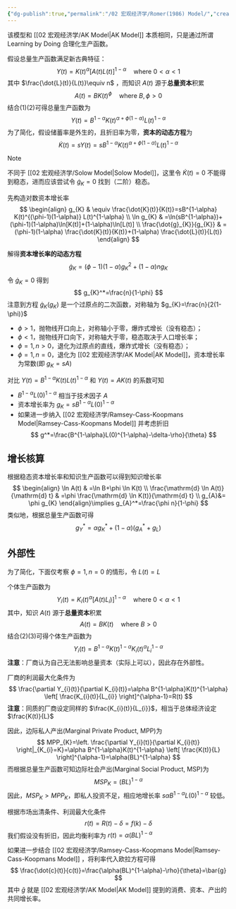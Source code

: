 ```yaml
---
{"dg-publish":true,"permalink":"/02 宏观经济学/Romer(1986) Model/","created":"2024-06-18T19:39:34.000+08:00","updated":"2024-06-18T19:39:34.000+08:00"}
---
```



该模型和 [[02 宏观经济学/AK Model\|AK Model]] 本质相同，只是通过所谓 Learning by Doing 合理化生产函数。

假设总量生产函数满足新古典特征：
$$
Y(t)=K(t)^\alpha [A(t)L(t)]^{1-\alpha} \quad \text{where } 0<\alpha<1 \tag{1}
$$
其中 $\frac{\dot{L}(t)}{L(t)}\equiv n$ ，而知识 $A(t)$ 源于**总量资本**积累
$$
A(t)=BK(t)^{\phi}\quad \text{where } B,\phi>0 \tag{2}
$$
结合(1)(2)可得总量生产函数为
$$
Y(t)=B^{1-\alpha}K(t)^{\alpha+\phi(1-\alpha)}L(t)^{1-\alpha}
$$
为了简化，假设储蓄率是外生的，且折旧率为零，**资本的动态方程**为
$$
\dot{K}(t)=sY(t)=s B^{1-\alpha}K(t)^{\alpha+\phi(1-\alpha)}L(t)^{1-\alpha}
$$
> [!NOTE]
> 不同于 [[02 宏观经济学/Solow Model\|Solow Model]]，这里令 $\dot{K}(t)=0$ 不能得到稳态，进而应该尝试令 $\dot{g}_{K}=0$ 找到（二阶）稳态。

先构造对数资本增长率
$$
\begin{align}
g_{K} & \equiv \frac{\dot{K}(t)}{K(t)}=sB^{1-\alpha} K(t)^{(\phi-1)(1-\alpha)} L(t)^{1-\alpha} \\
\ln g_{K} & =\ln(sB^{1-\alpha})+(\phi-1)(1-\alpha)\ln[K(t)]+(1-\alpha)\ln[L(t)] \\
\frac{\dot{g}_{K}}{g_{K}}  & = (\phi-1)(1-\alpha) \frac{\dot{K}(t)}{K(t)}+(1-\alpha) \frac{\dot{L}(t)}{L(t)}
\end{align}
$$

解得**资本增长率的动态方程**
$$
\dot{g}_{K}=(\phi-1)(1-\alpha)g_{K}^{2}+(1-\alpha)ng_{K}
$$
令 $\dot{g}_{K}=0$ 得到
$$
g_{K}^*=\frac{n}{1-\phi}
$$
注意到方程 $\dot{g}_{K}(g_{K})$ 是一个过原点的二次函数，对称轴为 $g_{K}=\frac{n}{2(1-\phi)}$
- $\phi>1$，抛物线开口向上，对称轴小于零，爆炸式增长（没有稳态）；
- $\phi<1$，抛物线开口向下，对称轴大于零，稳态取决于人口增长率；
- $\phi=1,n>0$，退化为过原点的直线，爆炸式增长（没有稳态）；
- $\phi=1,n=0$，退化为 [[02 宏观经济学/AK Model\|AK Model]]，资本增长率为常数(即 $g_{K}=sA$)

对比 $Y(t)=B^{1-\alpha}K(t)L(t)^{1-\alpha}$ 和 $Y(t)=AK(t)$ 的系数可知
- $B^{1-\alpha}L(0)^{1-\alpha}$ 相当于技术因子 $A$
- 资本增长率为 $g_{K}=sB^{1-\alpha}L(0)^{1-\alpha}$
- 如果进一步纳入 [[02 宏观经济学/Ramsey-Cass-Koopmans Model\|Ramsey-Cass-Koopmans Model]] 并考虑折旧
$$
g^*=\frac{B^{1-\alpha}L(0)^{1-\alpha}-\delta-\rho}{\theta}
$$
## 增长核算

根据稳态资本增长率和知识生产函数可以得到知识增长率
$$
\begin{align}
\ln A(t) & =\ln B+\phi \ln K(t) \\
\frac{\mathrm{d} \ln A(t)}{\mathrm{d} t} & =\phi \frac{\mathrm{d} \ln K(t)}{\mathrm{d} t} \\
g_{A}&= \phi g_{K}  
\end{align}\implies g_{A}^*=\frac{\phi n}{1-\phi}
$$
类似地，根据总量生产函数可得
$$
g_{Y}^*=\alpha g_{K}^*+(1-\alpha)(g_{A}^*+g_{L})
$$
## 外部性

为了简化，下面仅考察 $\phi=1,n=0$ 的情形，令 $L(t)=L$

个体生产函数为
$$
Y_{i}(t)=K_{i}(t)^\alpha [A(t)L_{i})]^{1-\alpha} \quad \text{where } 0<\alpha<1 \tag{3}
$$
其中，知识 $A(t)$ 源于**总量资本**积累
$$
A(t)=BK(t)\quad \text{where } B>0 \tag{2}
$$
结合(2)(3)可得个体生产函数为
$$
Y_{i}(t)=B^{1-\alpha}K(t)^{1-\alpha} K_{i}(t)^\alpha L_{i}^{1-\alpha}
$$
**注意**：厂商认为自己无法影响总量资本（实际上可以），因此存在外部性。

厂商的利润最大化条件为
$$
\frac{\partial Y_{i}(t)}{\partial K_{i}(t)}=\alpha B^{1-\alpha}K(t)^{1-\alpha} \left[ \frac{K_{i}(t)}{L_{i}} \right]^{\alpha-1}=R(t)
$$
**注意**：同质的厂商设定同样的 $\frac{K_{i}(t)}{L_{i}}$，相当于总体经济设定 $\frac{K(t)}{L}$

因此，边际私人产出(Marginal Private Product, MPP)为
$$
MPP_{K}=\left. \frac{\partial Y_{i}(t)}{\partial K_{i}(t)} \right|_{K_{i}=K}=\alpha B^{1-\alpha}K(t)^{1-\alpha} \left[ \frac{K(t)}{L} \right]^{\alpha-1}=\alpha(BL)^{1-\alpha}
$$
而根据总量生产函数可知边际社会产出(Marginal Social Product, MSP)为
$$
MSP_{K}=(BL)^{1-\alpha}
$$
因此，$MSP_{K}>MPP_{K}$，即私人投资不足，相应地增长率 $s\alpha B^{1-\alpha}L(0)^{1-\alpha}$ 较低。

根据市场出清条件、利润最大化条件
$$
r(t)=R(t)-\delta=f(k)-\delta
$$
我们假设没有折旧，因此均衡利率为 $r(t)=\alpha(BL)^{1-\alpha}$

如果进一步结合 [[02 宏观经济学/Ramsey-Cass-Koopmans Model\|Ramsey-Cass-Koopmans Model]] ，将利率代入欧拉方程可得
$$
\frac{\dot{c}(t)}{c(t)}=\frac{\alpha(BL)^{1-\alpha}-\rho}{\theta}=\bar{g}
$$
其中 $\bar{g}$ 就是 [[02 宏观经济学/AK Model\|AK Model]] 提到的消费、资本、产出的共同增长率。